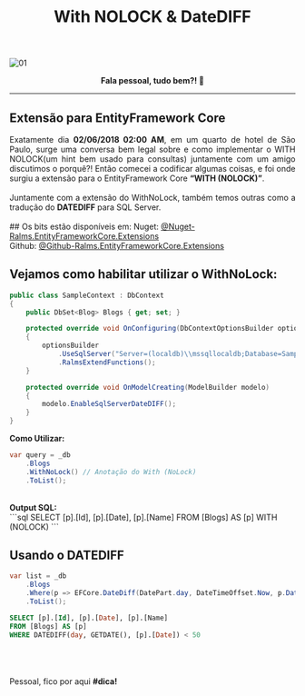 ﻿---
title: "With NOLOCK & DateDIFF"
comments: true
excerpt_separator: "Ler mais"
categories:
  - Dica
toc: true
toc_label: "Começando"
---

![01]({{site.url}}{{site.baseurl}}/assets/images/efcoretopo.jpg)

<center><strong>Fala pessoal, tudo bem?! 💚</strong></center>
<hr>

## Extensão para EntityFramework Core
<div style="text-align: justify;">
Exatamente dia <strong>02/06/2018 02:00 AM</strong>, em um quarto de hotel de São Paulo, surge uma conversa bem legal sobre e como implementar o WITH NOLOCK(um hint bem usado para consultas)
juntamente com um amigo discutimos o porquê?! Então comecei a codificar algumas coisas, e foi onde surgiu a extensão para o EntityFramework Core <strong>“WITH (NOLOCK)”</strong>.
<br><br>
Juntamente com a extensão do WithNoLock, também temos outras como a tradução do <strong>DATEDIFF</strong> para SQL Server.
</div>
<br>
## Os bits estão disponíveis em:
Nuget: <a href="https://www.nuget.org/packages/Ralms.EntityFrameworkCore.Extensions/1.0.3">@Nuget-Ralms.EntityFrameworkCore.Extensions</a><br>
Github: <a href="https://github.com/ralmsdeveloper/Ralms.EntityFrameworkCore.Extensions">@Github-Ralms.EntityFrameworkCore.Extensions</a><br>

## Vejamos como habilitar utilizar o WithNoLock:
```csharp
public class SampleContext : DbContext
{
    public DbSet<Blog> Blogs { get; set; }

    protected override void OnConfiguring(DbContextOptionsBuilder optionsBuilder)
    {
        optionsBuilder
            .UseSqlServer("Server=(localdb)\\mssqllocaldb;Database=SampleExtension;Integrated Security=True;")
            .RalmsExtendFunctions();
    }

    protected override void OnModelCreating(ModelBuilder modelo)
    {
        modelo.EnableSqlServerDateDIFF();
    }
}
```
<strong>Como Utilizar:</strong>
```csharp
var query = _db
    .Blogs
    .WithNoLock() // Anotação do With (NoLock)
    .ToList();  
```
<br>
<strong>Output SQL:</strong>
<br>
```sql
SELECT [p].[Id], [p].[Date], [p].[Name]
FROM [Blogs] AS [p] WITH (NOLOCK)  
``` 

## Usando o DATEDIFF
```csharp
var list = _db
    .Blogs
    .Where(p => EFCore.DateDiff(DatePart.day, DateTimeOffset.Now, p.Date) < 50) 
    .ToList();
```

```sql
SELECT [p].[Id], [p].[Date], [p].[Name]
FROM [Blogs] AS [p]
WHERE DATEDIFF(day, GETDATE(), [p].[Date]) < 50
``` 

<br>  
<br><br>
Pessoal, fico por aqui <strong>#dica!</strong>
